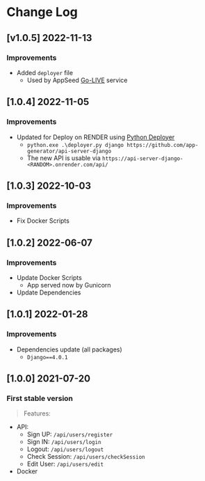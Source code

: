 # Change Log

## [v1.0.5] 2022-11-13
### Improvements

- Added `deployer` file
  - Used by AppSeed [Go-LIVE](https://appseed.us/go-live/) service

## [1.0.4] 2022-11-05
### Improvements

- Updated for Deploy on RENDER using [Python Deployer](https://github.com/app-generator/deploy-automation-render)
  - `python.exe .\deployer.py django https://github.com/app-generator/api-server-django`
  - The new API is usable via `https://api-server-django-<RANDOM>.onrender.com/api/`

## [1.0.3] 2022-10-03
### Improvements

- Fix Docker Scripts

## [1.0.2] 2022-06-07
### Improvements

- Update Docker Scripts
  - App served now by Gunicorn
- Update Dependencies

## [1.0.1] 2022-01-28
### Improvements

- Dependencies update (all packages) 
  - `Django==4.0.1`

## [1.0.0] 2021-07-20
### First stable version

> Features: 

- API:
   - Sign UP: `/api/users/register`
   - Sign IN: `/api/users/login`
   - Logout: `/api/users/logout`
   - Check Session: `/api/users/checkSession`
   - Edit User: `/api/users/edit`
- Docker
